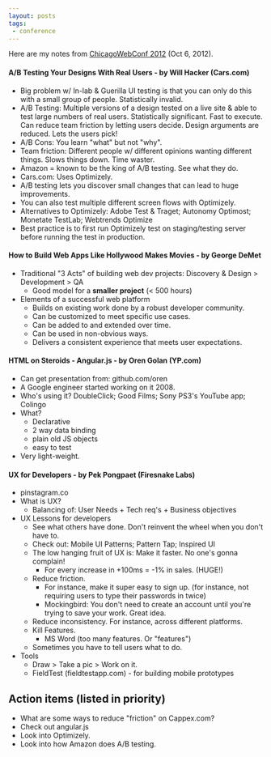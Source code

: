 ```yaml
---
layout: posts
tags:
 - conference
---
```


Here are my notes from [ChicagoWebConf 2012](http://chicagowebconf.org/) (Oct 6, 2012).

#### A/B Testing Your Designs With Real Users - by Will Hacker (Cars.com)

* Big problem w/ In-lab & Guerilla UI testing is that you can only do this with a small group of people.  Statistically invalid.  
* A/B Testing: Multiple versions of a design tested on a live site & able to test large numbers of real users.  Statistically significant.  Fast to execute.  Can reduce team friction by letting users decide.  Design arguments are reduced.  Lets the users pick!
* A/B Cons: You learn "what" but not "why".
* Team friction: Different people w/ different opinions wanting different things.  Slows things down.  Time waster.  
* Amazon = known to be the king of A/B testing.  See what they do.
* Cars.com: Uses Optimizely.  
* A/B testing lets you discover small changes that can lead to huge improvements.
* You can also test multiple different screen flows with Optimizely.
* Alternatives to Optimizely: Adobe Test & Traget; Autonomy Optimost; Monetate TestLab; Webtrends Optimize
* Best practice is to first run Optimizely test on staging/testing server before running the test in production.

#### How to Build Web Apps Like Hollywood Makes Movies - by George DeMet

* Traditional "3 Acts" of building web dev projects: Discovery & Design > Development > QA
  * Good model for a **smaller project** (< 500 hours)
* Elements of a successful web platform
  * Builds on existing work done by a robust developer community.
  * Can be customized to meet specific use cases.
  * Can be added to and extended over time.
  * Can be used in non-obvious ways.
  * Delivers a consistent experience that meets user expectations.


#### HTML on Steroids - Angular.js - by Oren Golan (YP.com)

* Can get presentation from: github.com/oren
* A Google engineer started working on it 2008.
* Who's using it? DoubleClick; Good Films; Sony PS3's YouTube app; Colingo
* What?
  * Declarative
  * 2 way data binding
  * plain old JS objects
  * easy to test
* Very light-weight.

#### UX for Developers - by Pek Pongpaet (Firesnake Labs)

* pinstagram.co
* What is UX?
  * Balancing of: User Needs + Tech req's + Business objectives
* UX Lessons for developers
  * See what others have done.  Don't reinvent the wheel when you don't have to.
  * Check out: Mobile UI Patterns; Pattern Tap; Inspired UI
  * The low hanging fruit of UX is: Make it faster.  No one's gonna complain!
    * For every increase in +100ms = -1% in sales. (HUGE!)
  * Reduce friction.
    * For instance, make it super easy to sign up.  (for instance, not requiring users to type their passwords in twice)
    * Mockingbird: You don't need to create an account until you're trying to save your work.  Great idea.
  * Reduce inconsistency.  For instance, across different platforms.
  * Kill Features.
    * MS Word (too many features.  Or "features")
  * Sometimes you have to tell users what to do.
* Tools
  * Draw > Take a pic > Work on it.
  * FieldTest (fieldtestapp.com) - for building mobile prototypes


## Action items (listed in priority)

* What are some ways to reduce "friction" on Cappex.com?
* Check out angular.js
* Look into Optimizely.
* Look into how Amazon does A/B testing.
